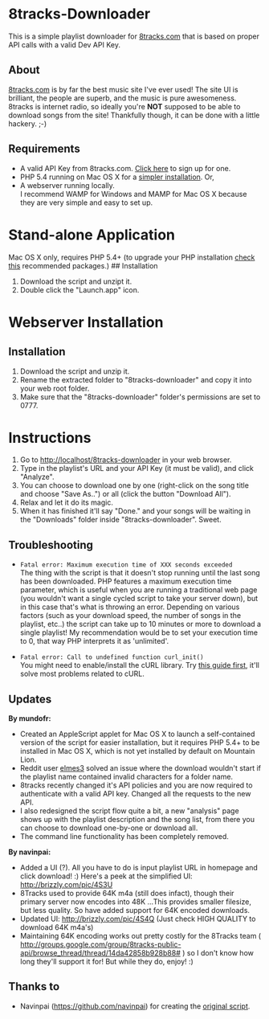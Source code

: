 # 8tracks-Downloader
This is a simple playlist downloader for [8tracks.com](http://8tracks.com) that is based on proper API calls with a valid Dev API Key.

## About
[8tracks.com](http://8tracks.com) is by far the best music site I've ever used! The site UI is brilliant, the people are superb, and the music is pure awesomeness. 8tracks is internet radio, so ideally you're **NOT** supposed to be able to download songs from the site! Thankfully though, it can be done with a little hackery. ;-)

## Requirements
* A valid API Key from 8tracks.com. [Click here](http://8tracks.com/developers/new) to sign up for one.
* PHP 5.4 running on Mac OS X for a [simpler installation](https://github.com/mundofr/8Tracks-Downloader#stand-alone-application).
Or,
* A webserver running locally.   
I recommend WAMP for Windows and MAMP for Mac OS X because they are very simple and easy to set up.

# Stand-alone Application
Mac OS X only, requires PHP 5.4+ (to upgrade your PHP installation [check this](http://php-osx.liip.ch/) recommended packages.)
## Installation
1. Download the script and unzipt it.
2. Double click the "Launch.app" icon.

# Webserver Installation
## Installation
1. Download the script and unzip it.
2. Rename the extracted folder to "8tracks-downloader" and copy it into your web root folder.
3. Make sure that the "8tracks-downloader" folder's permissions are set to 0777.

# Instructions
1. Go to [http://localhost/8tracks-downloader](http://localhost/8tracks-downloader) in your web browser.
2. Type in the playlist's URL and your API Key (it must be valid), and click "Analyze".
3. You can choose to download one by one (right-click on the song title and choose "Save As..") or all (click the button "Download All").
4. Relax and let it do its magic.  
5. When it has finished it'll say "Done." and your songs will be waiting in the "Downloads" folder inside "8tracks-downloader". Sweet.

## Troubleshooting
* `Fatal error: Maximum execution time of XXX seconds exceeded`  
The thing with the script is that it doesn't stop running until the last song has been downloaded. PHP features a maximum execution time parameter, which is useful when you are running a traditional web page (you wouldn't want a single cycled script to take your server down), but in this case that's what is throwing an error.
Depending on various factors (such as your download speed, the number of songs in the playlist, etc..) the script can take up to 10 minutes or more to download a single playlist! My recommendation would be to set your execution time to 0, that way PHP interprets it as 'unlimited'.

* `Fatal error: Call to undefined function curl_init()`  
You might need to enable/install the cURL library. Try [this guide first](http://www.webtechquery.com/index.php/2010/03/fatal-error-call-to-undefined-function-curl_init-windows-and-linux-ubuntu/), it'll solve most problems related to cURL.

## Updates
**By mundofr:**

* Created an AppleScript applet for Mac OS X to launch a self-contained version of the script for easier installation, but it requires PHP 5.4+ to be installed in Mac OS X, which is not yet installed by default on Mountain Lion.
* Reddit user [elmes3](http://www.reddit.com/user/elmes3) solved an issue where the download wouldn't start if the playlist name contained invalid characters for a folder name.
* 8tracks recently changed it's API policies and you are now required to authenticate with a valid API key. Changed all the requests to the new API.  
* I also redesigned the script flow quite a bit, a new "analysis" page shows up with the playlist description and the song list, from there you can choose to download one-by-one or download all.  
* The command line functionality has been completely removed.

**By navinpai:**
 
* Added a UI (?). All you have to do is input playlist URL in homepage and click download! :) Here's a peek at the simplified UI: http://brizzly.com/pic/4S3U   
* 8Tracks used to provide 64K m4a (still does infact), though their primary server now encodes into 48K ...This provides smaller filesize, but less quality. So have added support for 64K encoded downloads.  
* Updated UI: http://brizzly.com/pic/4S4Q (Just check HIGH QUALITY to download 64K m4a's)  
* Maintaining 64K encoding works out pretty costly for the 8Tracks team ( http://groups.google.com/group/8tracks-public-api/browse_thread/thread/14da42858b928b88# ) so I don't know how long they'll support it for! But while they do, enjoy! :)

## Thanks to
* Navinpai (https://github.com/navinpai) for creating the [original script](https://github.com/navinpai/8Tracks-Downloader).